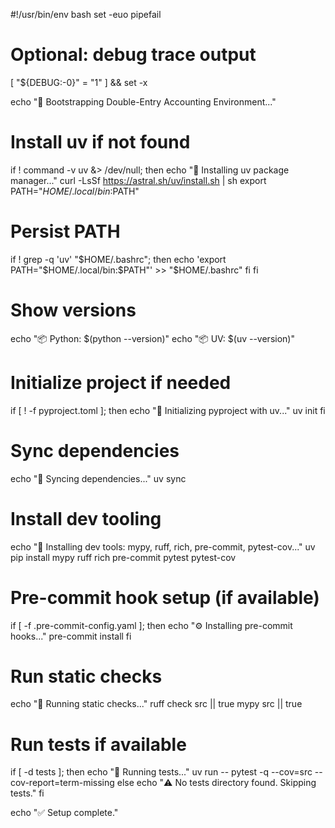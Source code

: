 #!/usr/bin/env bash
set -euo pipefail

# Optional: debug trace output
[ "${DEBUG:-0}" = "1" ] && set -x

echo "🔧 Bootstrapping Double-Entry Accounting Environment..."

# Install uv if not found
if ! command -v uv &> /dev/null; then
  echo "🚀 Installing uv package manager..."
  curl -LsSf https://astral.sh/uv/install.sh | sh
  export PATH="$HOME/.local/bin:$PATH"
  # Persist PATH
  if ! grep -q 'uv' "$HOME/.bashrc"; then
    echo 'export PATH="$HOME/.local/bin:$PATH"' >> "$HOME/.bashrc"
  fi
fi

# Show versions
echo "📦 Python: $(python --version)"
echo "📦 UV:     $(uv --version)"

# Initialize project if needed
if [ ! -f pyproject.toml ]; then
  echo "🧱 Initializing pyproject with uv..."
  uv init
fi

# Sync dependencies
echo "🔄 Syncing dependencies..."
uv sync

# Install dev tooling
echo "🧰 Installing dev tools: mypy, ruff, rich, pre-commit, pytest-cov..."
uv pip install mypy ruff rich pre-commit pytest pytest-cov

# Pre-commit hook setup (if available)
if [ -f .pre-commit-config.yaml ]; then
  echo "⚙️  Installing pre-commit hooks..."
  pre-commit install
fi

# Run static checks
echo "🧪 Running static checks..."
ruff check src || true
mypy src || true

# Run tests if available
if [ -d tests ]; then
  echo "🧪 Running tests..."
  uv run -- pytest -q --cov=src --cov-report=term-missing
else
  echo "⚠️  No tests directory found. Skipping tests."
fi

echo "✅ Setup complete."
